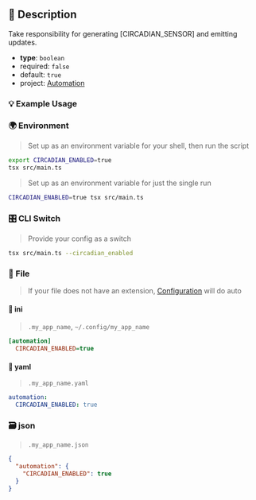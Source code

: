 ## 📜 Description

Take responsibility for generating [CIRCADIAN_SENSOR] and emitting updates.

- **type**: `boolean`
- required: `false`
- default: `true`
- project: [Automation](/home-automation/automation)

### 💡 Example Usage

### 🌍 Environment

> Set up as an environment variable for your shell, then run the script
```bash
export CIRCADIAN_ENABLED=true
tsx src/main.ts
```
> Set up as an environment variable for just the single run

```bash
CIRCADIAN_ENABLED=true tsx src/main.ts
```
### 🎛️ CLI Switch

> Provide your config as a switch
```bash
tsx src/main.ts --circadian_enabled
```
### 📁 File
>  If your file does not have an extension, [Configuration](/core/configuration) will do auto
#### 📘 ini

> `.my_app_name`, `~/.config/my_app_name`

```ini
[automation]
  CIRCADIAN_ENABLED=true
```
#### 📄 yaml

> `.my_app_name.yaml`

```yaml
automation:
  CIRCADIAN_ENABLED: true
```
### 🗃️ json

> `.my_app_name.json`

```json
{
  "automation": {
    "CIRCADIAN_ENABLED": true
  }
}
```
